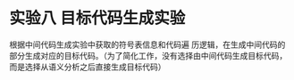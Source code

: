 # 实验八 目标代码生成实验

根据中间代码生成实验中获取的符号表信息和代码遍 历逻辑，在生成中间代码的部分生成对应的目标代码。（为了简化工作，没有选择由中间代码生成目标代码，而是选择从语义分析之后直接生成目标代码）

